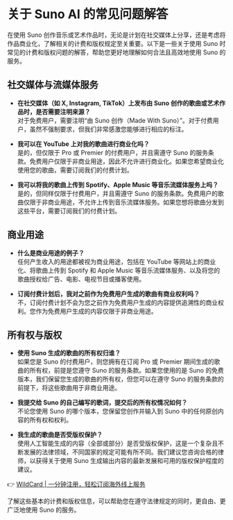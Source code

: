 # 关于 Suno AI 的常见问题解答

在使用 Suno 创作音乐或艺术作品时，无论是计划在社交媒体上分享，还是考虑将作品商业化，了解相关的计费和版权规定至关重要。以下是一些关于使用 Suno 时常见的计费和版权问题的解答，帮助您更好地理解如何合法且高效地使用 Suno 的服务。

## 社交媒体与流媒体服务

- **在社交媒体（如 X, Instagram, TikTok）上发布由 Suno 创作的歌曲或艺术作品时，是否需要注明来源？**  
  对于免费用户，需要注明“由 Suno 创作（Made With Suno）”。对于付费用户，虽然不强制要求，但我们非常感激您能够进行相应的标注。

- **我可以在 YouTube 上对我的歌曲进行商业化吗？**  
  是的，但仅限于 Pro 或 Premier 的付费用户，并且需遵守 Suno 的服务条款。免费用户仅限于非商业用途，因此不允许进行商业化。如果您希望商业化使用您的歌曲，需要订阅我们的付费计划。

- **我可以将我的歌曲上传到 Spotify、Apple Music 等音乐流媒体服务上吗？**  
  是的，但同样仅限于付费用户，并且需遵守 Suno 的服务条款。免费用户的歌曲仅限于非商业用途，不允许上传到音乐流媒体服务。如果您想将歌曲分发到这些平台，需要订阅我们的付费计划。

## 商业用途

- **什么是商业用途的例子？**  
  任何产生收入的用途都被视为商业用途，包括在 YouTube 等网站上的商业化、将歌曲上传到 Spotify 和 Apple Music 等音乐流媒体服务、以及将您的歌曲授权给广告、电影、电视节目或播客使用。

- **订阅付费计划后，我对之前作为免费用户生成的歌曲有商业权利吗？**  
  不，订阅付费计划不会为您之前作为免费用户生成的内容提供追溯性的商业权利。您作为免费用户生成的内容仅限于非商业用途。

## 所有权与版权

- **使用 Suno 生成的歌曲的所有权归谁？**  
  如果您是 Suno 的付费用户，则您拥有在订阅 Pro 或 Premier 期间生成的歌曲的所有权，前提是您遵守 Suno 的服务条款。如果您使用的是 Suno 的免费版本，我们保留您生成的歌曲的所有权，但您可以在遵守 Suno 的服务条款的前提下，将这些歌曲用于非商业用途。

- **我提交给 Suno 的自己编写的歌词，提交后的所有权情况如何？**  
  不论您使用 Suno 的哪个版本，您保留您创作并输入到 Suno 中的任何原创内容的所有权和权利。

- **我生成的歌曲是否受版权保护？**  
  使用人工智能生成的内容（全部或部分）是否受版权保护，这是一个复杂且不断发展的法律领域，不同国家的规定可能有所不同。我们建议您咨询合格的律师，以获得关于使用 Suno 生成输出内容的最新发展和可用的版权保护程度的建议。

👉 [WildCard | 一分钟注册，轻松订阅海外线上服务](https://bbtdd.com/WildCard)

了解这些基本的计费和版权信息，可以帮助您在遵守法律规定的同时，更自由、更广泛地使用 Suno 的服务。